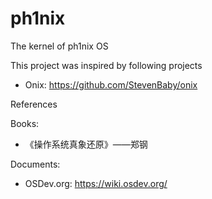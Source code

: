 # ph1nix

The kernel of ph1nix OS

This project was inspired by following projects

- Onix: <https://github.com/StevenBaby/onix>

References

Books:

- 《操作系统真象还原》——郑钢

Documents:

- OSDev.org: <https://wiki.osdev.org/>
